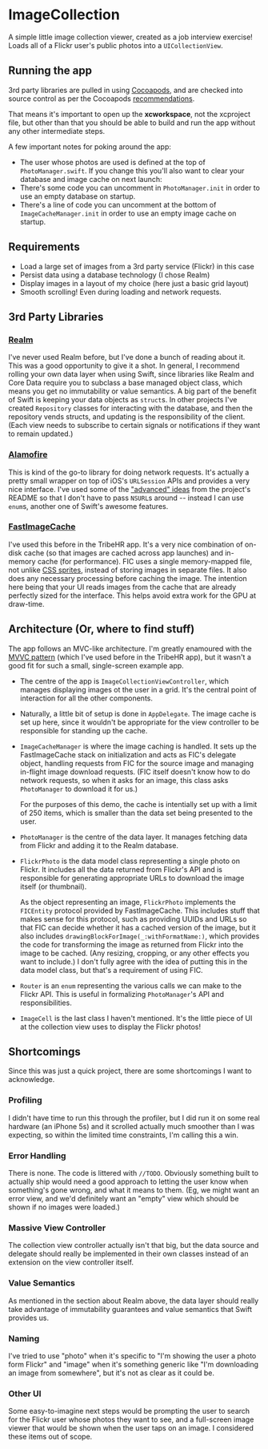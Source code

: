 ImageCollection
===

A simple little image collection viewer, created as a job interview exercise! Loads all of a Flickr user's public photos into a `UICollectionView`.

Running the app
---
3rd party libraries are pulled in using [Cocoapods](https://cocoapods.org), and are checked into source control as per the Cocoapods [recommendations](https://guides.cocoapods.org/using/using-cocoapods.html).

That means it's important to open up the **xcworkspace**, not the xcproject file, but other than that you should be able to build and run the app without any other intermediate steps.

A few important notes for poking around the app:

- The user whose photos are used is defined at the top of `PhotoManager.swift`. If you change this you'll also want to clear your database and image cache on next launch:
- There's some code you can uncomment in `PhotoManager.init` in order to use an empty database on startup.
- There's a line of code you can uncomment at the bottom of `ImageCacheManager.init` in order to use an empty image cache on startup.

Requirements
---
- Load a large set of images from a 3rd party service (Flickr) in this case
- Persist data using a database technology (I chose Realm)
- Display images in a layout of my choice (here just a basic grid layout)
- Smooth scrolling! Even during loading and network requests.

3rd Party Libraries
---
### [Realm](https://realm.io/docs/swift/latest/)
I've never used Realm before, but I've done a bunch of reading about it. This was a good opportunity to give it a shot. In general, I recommend rolling your own data layer when using Swift, since libraries like Realm and Core Data require you to subclass a base managed object class, which means you get no immutability or value semantics. A big part of the benefit of Swift is keeping your data objects as `struct`s. In other projects I've created `Repository` classes for interacting with the database, and then the repository vends structs, and updating is the responsibility of the client. (Each view needs to subscribe to certain signals or notifications if they want to remain updated.)

### [Alamofire](https://github.com/Alamofire/Alamofire)
This is kind of the go-to library for doing network requests. It's actually a pretty small wrapper on top of iOS's `URLSession` APIs and provides a very nice interface. I've used some of the ["advanced" ideas](https://github.com/Alamofire/Alamofire#api-parameter-abstraction) from the project's README so that I don't have to pass `NSURL`s around -- instead I can use `enum`s, another one of Swift's awesome features.

### [FastImageCache](https://github.com/path/FastImageCache)
I've used this before in the TribeHR app. It's a very nice combination of on-disk cache (so that images are cached across app launches) and in-memory cache (for performance). FIC uses a single memory-mapped file, not unlike [CSS sprites](https://css-tricks.com/css-sprites/), instead of storing images in separate files. It also does any necessary processing before caching the image. The intention here being that your UI reads images from the cache that are already perfectly sized for the interface. This helps avoid extra work for the GPU at draw-time.

Architecture (Or, where to find stuff)
---

The app follows an MVC-like architecture. I'm greatly enamoured with the [MVVC pattern](https://en.wikipedia.org/wiki/Model–view–viewmodel) (which I've used before in the TribeHR app), but it wasn't a good fit for such a small, single-screen example app.

- The centre of the app is `ImageCollectionViewController`, which manages displaying images ot the user in a grid. It's the central point of interaction for all the other components.
- Naturally, a little bit of setup is done in `AppDelegate`. The image cache is set up here, since it wouldn't be appropriate for the view controller to be responsible for standing up the cache.
- `ImageCacheManager` is where the image caching is handled. It sets up the FastImageCache stack on initialization and acts as FIC's delegate object, handling requests from FIC for the source image and managing in-flight image download requests. (FIC itself doesn't know how to do network requests, so when it asks for an image, this class asks `PhotoManager` to download it for us.)

    For the purposes of this demo, the cache is intentially set up with a limit of 250 items, which is smaller than the data set being presented to the user.
- `PhotoManager` is the centre of the data layer. It manages fetching data from Flickr and adding it to the Realm database.
- `FlickrPhoto` is the data model class representing a single photo on Flickr. It includes all the data returned from Flickr's API and is responsible for generating appropriate URLs to download the image itself (or thumbnail).  
   
    As the object representing an image, `FlickrPhoto` implements the `FICEntity` protocol provided by FastImageCache. This includes stuff that makes sense for this protocol, such as providing UUIDs and URLs so that FIC can decide whether it has a cached version of the image, but it also includes `drawingBlockForImage(_:withFormatName:)`, which provides the code for transforming the image as returned from Flickr into the image to be cached. (Any resizing, cropping, or any other effects you want to include.)  I don't fully agree with the idea of putting this in the data model class, but that's a requirement of using FIC.
- `Router` is an `enum` representing the various calls we can make to the Flickr API. This is useful in formalizing `PhotoManager`'s API and responsibilities.
- `ImageCell` is the last class I haven't mentioned. It's the little piece of UI at the collection view uses to display the Flickr photos!

Shortcomings
---
Since this was just a quick project, there are some shortcomings I want to acknowledge.

### Profiling
I didn't have time to run this through the profiler, but I did run it on some real hardware (an iPhone 5s) and it scrolled actually much smoother than I was expecting, so within the limited time constraints, I'm calling this a win.

### Error Handling
There is none. The code is littered with `//TODO`. Obviously something built to actually ship would need a good approach to letting the user know when something's gone wrong, and what it means to them. (Eg, we might want an error view, and we'd definitely want an "empty" view which should be shown if no images were loaded.)

### Massive View Controller
The collection view controller actually isn't that big, but the data source and delegate should really be implemented in their own classes instead of an extension on the view controller itself.

### Value Semantics
As mentioned in the section about Realm above, the data layer should really take advantage of immutability guarantees and value semantics that Swift provides us.

### Naming
I've tried to use "photo" when it's specific to "I'm showing the user a photo form Flickr" and "image" when it's something generic like "I'm downloading an image from somewhere", but it's not as clear as it could be.

### Other UI
Some easy-to-imagine next steps would be prompting the user to search for the Flickr user whose photos they want to see, and a full-screen image viewer that would be shown when the user taps on an image. I considered these items out of scope.